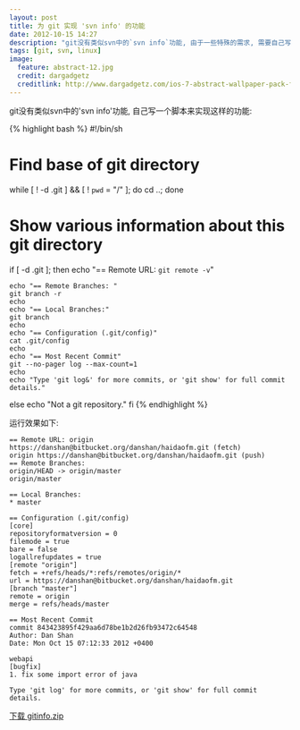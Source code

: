 ```yaml
---
layout: post
title: 为 git 实现 'svn info' 的功能
date: 2012-10-15 14:27
description: "git没有类似svn中的`svn info`功能, 由于一些特殊的需求, 需要自己写一个脚本来实现这样的功能"
tags: [git, svn, linux]
image:
  feature: abstract-12.jpg
  credit: dargadgetz
  creditlink: http://www.dargadgetz.com/ios-7-abstract-wallpaper-pack-for-iphone-5-and-ipod-touch-retina/
---
```

git没有类似svn中的'svn info'功能, 自己写一个脚本来实现这样的功能:

{% highlight bash %}
#!/bin/sh

# Find base of git directory
while [ ! -d .git ] && [ ! `pwd` = "/" ]; do cd ..; done

# Show various information about this git directory
if [ -d .git ]; then
    echo "== Remote URL: `git remote -v`"

    echo "== Remote Branches: "
    git branch -r
    echo
    echo "== Local Branches:"
    git branch
    echo
    echo "== Configuration (.git/config)"
    cat .git/config
    echo
    echo "== Most Recent Commit"
    git --no-pager log --max-count=1
    echo
    echo "Type 'git log&' for more commits, or 'git show' for full commit details."
else
    echo "Not a git repository."
fi
{% endhighlight %}

运行效果如下:

    == Remote URL: origin https://danshan@bitbucket.org/danshan/haidaofm.git (fetch)
    origin https://danshan@bitbucket.org/danshan/haidaofm.git (push)
    == Remote Branches:
    origin/HEAD -> origin/master
    origin/master

    == Local Branches:
    * master

    == Configuration (.git/config)
    [core]
    repositoryformatversion = 0
    filemode = true
    bare = false
    logallrefupdates = true
    [remote "origin"]
    fetch = +refs/heads/*:refs/remotes/origin/*
    url = https://danshan@bitbucket.org/danshan/haidaofm.git
    [branch "master"]
    remote = origin
    merge = refs/heads/master

    == Most Recent Commit
    commit 843423895f429aa6d78be1b2d26fb93472c64548
    Author: Dan Shan
    Date: Mon Oct 15 07:12:33 2012 +0400

    webapi
    [bugfix]
    1. fix some import error of java

    Type 'git log' for more commits, or 'git show' for full commit details.

<a href="{{ site.cdn }}/files/2012/10/gitinfo.zip" class="btn btn-info"><i class="icon-download icon-white"></i> 下载 gitinfo.zip</a>
